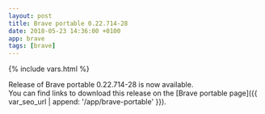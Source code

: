 ```yaml
---
layout: post
title: Brave portable 0.22.714-28
date: 2018-05-23 14:36:00 +0100
app: brave
tags: [brave]
---
```

{% include vars.html %}

Release of Brave portable 0.22.714-28 is now available.<br />
You can find links to download this release on the [Brave portable page]({{ var_seo_url | append: '/app/brave-portable' }}).